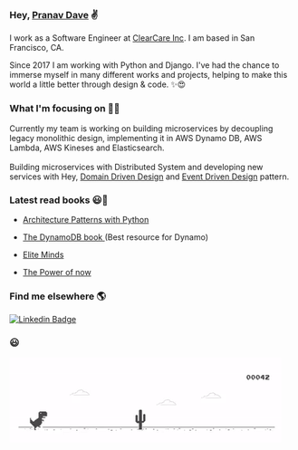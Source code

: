 ### Hey, [Pranav Dave]("http://pranavdave.me") ✌

I work as a Software Engineer at [ClearCare Inc](https://www.clearcareonline.com/). I am based in San Francisco, CA.

Since 2017 I am working with Python and Django. I've had the chance to immerse myself in many different works and projects, helping to make this world a little better through design & code. ✨😍

### What I'm focusing on 👨‍💻

Currently my team is working on building microservices by decoupling legacy monolithic design, implementing it in AWS Dynamo DB, AWS Lambda, AWS Kineses and Elasticsearch. <br /><br />
Building microservices with Distributed System and developing new services with Hey, <a href="https://dddcommunity.org/learning-ddd/what_is_ddd/" target="_blank">Domain Driven Design</a> and <a href="https://martinfowler.com/articles/201701-event-driven.html" target="_blank">Event Driven Design</a> pattern.


### Latest read books  😃📖
- <a href="https://www.oreilly.com/library/view/architecture-patterns-with/9781492052197/" target="_blank"> Architecture Patterns with Python </a>

- <a href="https://www.dynamodbbook.com/" target="_blank"> The DynamoDB book </a> (Best resource for Dynamo)

- <a href="https://www.amazon.com/Elite-Minds-Differently-Competitive-Maximize/dp/1259836169" target="_blank"> Elite Minds </a>

- <a href="https://www.amazon.com/Power-Now-Guide-Spiritual-Enlightenment/dp/1577314808/ref=sr_1_2?crid=2XD1MNEBKHWCY&dchild=1&keywords=the+power+of+now&qid=1597366806&s=books&sprefix=the+po%2Cstripbooks%2C226&sr=1-2" target="_blank"> The Power of now </a>


### Find me elsewhere 🌎

[![Linkedin Badge](https://img.shields.io/badge/-LinkedIn-blue?style=flat-square&logo=Linkedin&logoColor=white&link=https://www.linkedin.com/in/harshkumarkhatri/)](https://www.linkedin.com/in/pranavdave893/)  

### 😃<br/>
![image](https://github.com/pranavdave893/pranavdave893/blob/master/dino.gif)